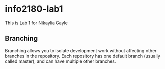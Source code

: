 # info2180-lab1
This is Lab 1 for Nikaylia Gayle
## Branching
Branching allows you to isolate development work without affecting other branches in the repository. Each repository has one default branch (usually called master), and can have multiple other branches.